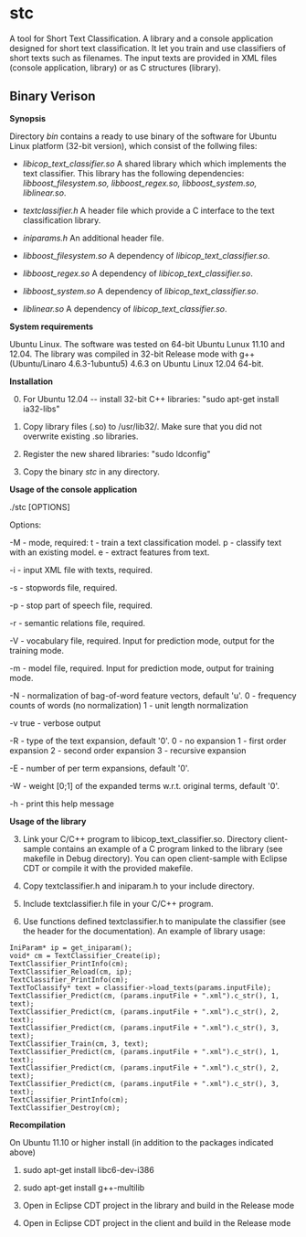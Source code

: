 stc
===

A tool for Short Text Classification. 
A library and a console application designed for short text classification. It let you train and use classifiers of short texts such as filenames. The input texts are provided in XML files (console application, library) or as C structures (library). 


Binary Verison 
--------------

**Synopsis**

Directory *bin* contains a ready to use binary of the software for Ubuntu Linux platform (32-bit version), which consist of the follwing files:

- *libicop_text_classifier.so*
A shared library which which implements the text classifier. This library has the following dependencies: *libboost_filesystem.so, libboost_regex.so, libboost_system.so, liblinear.so*.

- *textclassifier.h*
A header file which provide a C interface to the text classification library.

- *iniparams.h* 
An additional header file.

- *libboost_filesystem.so*
A dependency of *libicop_text_classifier.so*.

- *libboost_regex.so*
A dependency of *libicop_text_classifier.so*.

- *libboost_system.so*
A dependency of *libicop_text_classifier.so*.

- *liblinear.so*
A dependency of *libicop_text_classifier.so*.

**System requirements**

Ubuntu Linux. The software was tested on 64-bit Ubuntu Lunux 11.10 and 12.04.
The library was compiled in 32-bit Release mode with g++ (Ubuntu/Linaro 4.6.3-1ubuntu5) 4.6.3 
on Ubuntu Linux 12.04 64-bit. 

**Installation**

0. For Ubuntu 12.04 -- install 32-bit C++ libraries: "sudo apt-get install ia32-libs"

1. Copy library files (.so) to /usr/lib32/. Make sure that you did not overwrite existing .so libraries.

2. Register the new shared libraries: "sudo ldconfig"

3. Copy the binary *stc* in any directory. 

**Usage of the console application**

./stc [OPTIONS]

Options:

 -M - mode, required:
         t - train a text classification model.
         p - classify text with an existing model.
         e - extract features from text.

 -i - input XML file with texts, required.

 -s - stopwords file, required.

 -p - stop part of speech file, required.

 -r - semantic relations file, required.

 -V - vocabulary file, required. Input for prediction mode, output for the training mode.

 -m - model file, required. Input for prediction mode, output for training mode.

 -N - normalization of bag-of-word feature vectors, default 'u'.
         0 - frequency counts of words (no normalization)
         1 - unit length normalization

 -v true - verbose output

 -R - type of the text expansion, default '0'.
         0 - no expansion
         1 - first order expansion
         2 - second order expansion
         3 - recursive expansion

 -E - number of per term expansions, default '0'.

 -W - weight [0;1] of the expanded terms w.r.t. original terms, default '0'.

 -h - print this help message

**Usage of the library**

3. Link your C/C++ program to libicop_text_classifier.so. Directory client-sample contains an example of a C program linked to the library (see makefile in Debug directory). You can open client-sample with Eclipse CDT or compile it with the provided makefile. 

4. Copy textclassifier.h and iniparam.h to your include directory.

5. Include textclassifier.h file in your C/C++ program.

6. Use functions defined textclassifier.h to manipulate the classifier (see the
header for the documentation). An example of library usage:

```
IniParam* ip = get_iniparam();
void* cm = TextClassifier_Create(ip);
TextClassifier_PrintInfo(cm);
TextClassifier_Reload(cm, ip);
TextClassifier_PrintInfo(cm);
TextToClassify* text = classifier->load_texts(params.inputFile);
TextClassifier_Predict(cm, (params.inputFile + ".xml").c_str(), 1, text);
TextClassifier_Predict(cm, (params.inputFile + ".xml").c_str(), 2, text);
TextClassifier_Predict(cm, (params.inputFile + ".xml").c_str(), 3, text);
TextClassifier_Train(cm, 3, text);
TextClassifier_Predict(cm, (params.inputFile + ".xml").c_str(), 1, text);
TextClassifier_Predict(cm, (params.inputFile + ".xml").c_str(), 2, text);
TextClassifier_Predict(cm, (params.inputFile + ".xml").c_str(), 3, text);
TextClassifier_PrintInfo(cm);
TextClassifier_Destroy(cm);
```
**Recompilation**

On Ubuntu 11.10 or higher install (in addition to the packages indicated above)

1. sudo apt-get install libc6-dev-i386

2. sudo apt-get install g++-multilib

3. Open in Eclipse CDT project in the library and build in the Release mode

4. Open in Eclipse CDT project in the client and build in the Release mode

